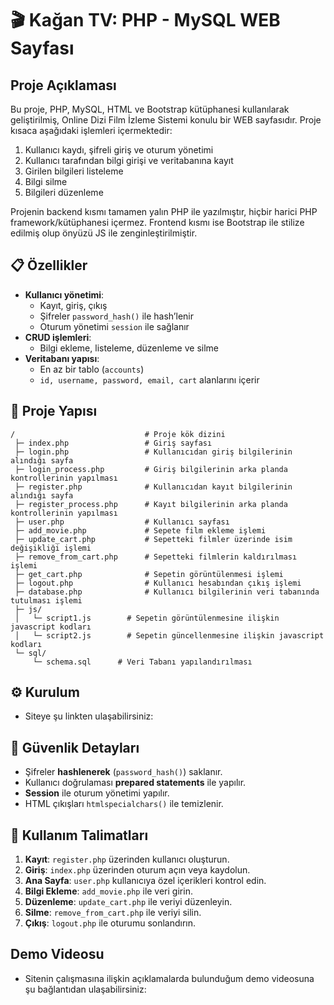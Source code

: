 # 🎬 Kağan TV: PHP - MySQL WEB Sayfası

## Proje Açıklaması
Bu proje, PHP, MySQL, HTML ve Bootstrap kütüphanesi kullanılarak geliştirilmiş, Online Dizi Film İzleme Sistemi konulu bir WEB sayfasıdır. Proje kısaca aşağıdaki işlemleri içermektedir:

1. Kullanıcı kaydı, şifreli giriş ve oturum yönetimi  
2. Kullanıcı tarafından bilgi girişi ve veritabanına kayıt  
3. Girilen bilgileri listeleme  
4. Bilgi silme  
5. Bilgileri düzenleme  

Projenin backend kısmı tamamen yalın PHP ile yazılmıştır, hiçbir harici PHP framework/kütüphanesi içermez. Frontend kısmı ise Bootstrap ile stilize edilmiş olup önyüzü JS ile zenginleştirilmiştir.

## 📋 Özellikler

- **Kullanıcı yönetimi**:  
  - Kayıt, giriş, çıkış  
  - Şifreler `password_hash()` ile hash’lenir  
  - Oturum yönetimi `session` ile sağlanır
- **CRUD işlemleri**:  
  - Bilgi ekleme, listeleme, düzenleme ve silme  
- **Veritabanı yapısı**:  
  - En az bir tablo (`accounts`)  
  - `id, username, password, email, cart` alanlarını içerir

## 📂 Proje Yapısı

```
/                             # Proje kök dizini
 ├─ index.php                 # Giriş sayfası
 ├─ login.php                 # Kullanıcıdan giriş bilgilerinin alındığı sayfa
 ├─ login_process.php         # Giriş bilgilerinin arka planda kontrollerinin yapılması
 ├─ register.php              # Kullanıcıdan kayıt bilgilerinin alındığı sayfa
 ├─ register_process.php      # Kayıt bilgilerinin arka planda kontrollerinin yapılması
 ├─ user.php                  # Kullanıcı sayfası
 ├─ add_movie.php             # Sepete film ekleme işlemi
 ├─ update_cart.php           # Sepetteki filmler üzerinde isim değişikliği işlemi
 ├─ remove_from_cart.php      # Sepetteki filmlerin kaldırılması işlemi
 ├─ get_cart.php              # Sepetin görüntülenmesi işlemi
 ├─ logout.php                # Kullanıcı hesabından çıkış işlemi
 ├─ database.php              # Kullanıcı bilgilerinin veri tabanında tutulması işlemi
 ├─ js/
 │   └─ script1.js        # Sepetin görüntülenmesine ilişkin javascript kodları
 │   └─ script2.js        # Sepetin güncellenmesine ilişkin javascript kodları
 └─ sql/
     └─ schema.sql      # Veri Tabanı yapılandırılması
```

## ⚙️ Kurulum

* Siteye şu linkten ulaşabilirsiniz: 

## 🔐 Güvenlik Detayları

- Şifreler **hashlenerek** (`password_hash()`) saklanır.
- Kullanıcı doğrulaması **prepared statements** ile yapılır.
- **Session** ile oturum yönetimi yapılır.
- HTML çıkışları `htmlspecialchars()` ile temizlenir.

## 🧾 Kullanım Talimatları

1. **Kayıt**: `register.php` üzerinden kullanıcı oluşturun.
2. **Giriş**: `index.php` üzerinden oturum açın veya kaydolun.
3. **Ana Sayfa**: `user.php` kullanıcıya özel içerikleri kontrol edin.
4. **Bilgi Ekleme**: `add_movie.php` ile veri girin.
5. **Düzenleme**: `update_cart.php` ile veriyi düzenleyin.
6. **Silme**: `remove_from_cart.php` ile veriyi silin.
7. **Çıkış**: `logout.php` ile oturumu sonlandırın.

## Demo Videosu

* Sitenin çalışmasına ilişkin açıklamalarda bulunduğum demo videosuna şu bağlantıdan ulaşabilirsiniz:
